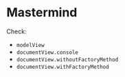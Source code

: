 # Mastermind

Check:
* `modelView`
* `documentView.console`
* `documentView.withoutFactoryMethod`
* `documentView.withFactoryMethod`
